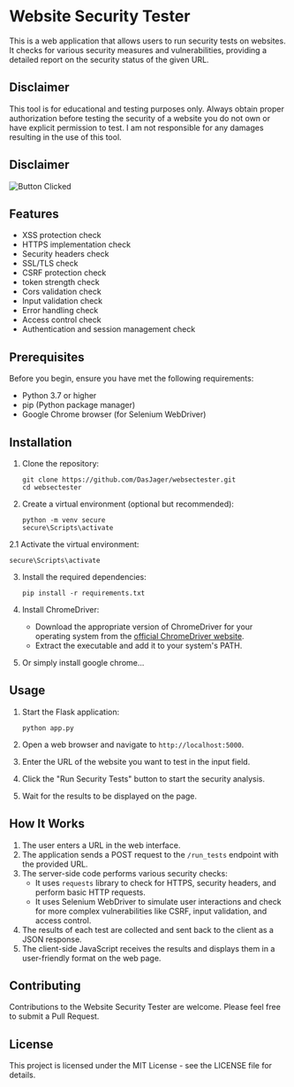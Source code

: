 # Website Security Tester

This is a web application that allows users to run security tests on websites. It checks for various security measures and vulnerabilities, providing a detailed report on the security status of the given URL.
## Disclaimer

This tool is for educational and testing purposes only. Always obtain proper authorization before testing the security of a website you do not own or have explicit permission to test. I am not responsible for any damages resulting in the use of this tool.

## Disclaimer
![Button Clicked](https://github.com/DasJager/websectester/blob/main/matrix.gif)
## Features

- XSS protection check
- HTTPS implementation check
- Security headers check
- SSL/TLS check
- CSRF protection check
- token strength check
- Cors validation check
- Input validation check
- Error handling check
- Access control check
- Authentication and session management check

## Prerequisites

Before you begin, ensure you have met the following requirements:

- Python 3.7 or higher
- pip (Python package manager)
- Google Chrome browser (for Selenium WebDriver)

## Installation

1. Clone the repository:
   ```
   git clone https://github.com/DasJager/websectester.git
   cd websectester
   ```

2. Create a virtual environment (optional but recommended):
   ```
   python -m venv secure
   secure\Scripts\activate
   ```
2.1 Activate the virtual environment:
   ```
   secure\Scripts\activate
   ```

3. Install the required dependencies:
   ```
   pip install -r requirements.txt
   ```

4. Install ChromeDriver:
   - Download the appropriate version of ChromeDriver for your operating system from the [official ChromeDriver website](https://sites.google.com/a/chromium.org/chromedriver/downloads).
   - Extract the executable and add it to your system's PATH.

5. Or simply install google chrome...

## Usage

1. Start the Flask application:
   ```
   python app.py
   ```

2. Open a web browser and navigate to `http://localhost:5000`.

3. Enter the URL of the website you want to test in the input field.

4. Click the "Run Security Tests" button to start the security analysis.

5. Wait for the results to be displayed on the page.

## How It Works

1. The user enters a URL in the web interface.
2. The application sends a POST request to the `/run_tests` endpoint with the provided URL.
3. The server-side code performs various security checks:
   - It uses `requests` library to check for HTTPS, security headers, and perform basic HTTP requests.
   - It uses Selenium WebDriver to simulate user interactions and check for more complex vulnerabilities like CSRF, input validation, and access control.
4. The results of each test are collected and sent back to the client as a JSON response.
5. The client-side JavaScript receives the results and displays them in a user-friendly format on the web page.

## Contributing

Contributions to the Website Security Tester are welcome. Please feel free to submit a Pull Request.

## License

This project is licensed under the MIT License - see the LICENSE file for details.

